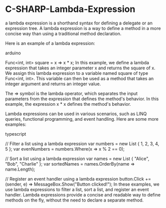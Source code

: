# C-SHARP-Lambda-Expression

a lambda expression is a shorthand syntax for defining a delegate or an expression tree. A lambda expression is a way to define a method in a more concise way than using a traditional method declaration.

Here is an example of a lambda expression:

arduino

Func<int, int> square = x => x * x;
In this example, we define a lambda expression that takes an integer parameter x and returns the square of x. We assign this lambda expression to a variable named square of type Func<int, int>. This variable can then be used as a method that takes an integer argument and returns an integer value.

The => symbol is the lambda operator, which separates the input parameters from the expression that defines the method's behavior. In this example, the expression x * x defines the method's behavior.

Lambda expressions can be used in various scenarios, such as LINQ queries, functional programming, and event handling. Here are some more examples:

typescript

// Filter a list using a lambda expression
var numbers = new List<int> { 1, 2, 3, 4, 5 };
var evenNumbers = numbers.Where(x => x % 2 == 0);

// Sort a list using a lambda expression
var names = new List<string> { "Alice", "Bob", "Charlie" };
var sortedNames = names.OrderBy(name => name.Length);

// Register an event handler using a lambda expression
button.Click += (sender, e) => MessageBox.Show("Button clicked!");
In these examples, we use lambda expressions to filter a list, sort a list, and register an event handler. Lambda expressions provide a concise and readable way to define methods on the fly, without the need to declare a separate method.
